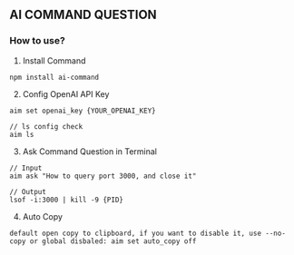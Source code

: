 ## AI COMMAND QUESTION

### How to use?

1. Install Command
```
npm install ai-command
```

2. Config OpenAI API Key
```
aim set openai_key {YOUR_OPENAI_KEY}

// ls config check
aim ls
```

3. Ask Command Question in Terminal
```
// Input
aim ask "How to query port 3000, and close it"

// Output
lsof -i:3000 | kill -9 {PID}
```

4. Auto Copy
```
default open copy to clipboard, if you want to disable it, use --no-copy or global disbaled: aim set auto_copy off
```
